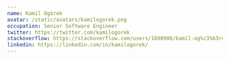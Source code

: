 ```yaml
---
name: Kamil Ogórek
avatar: /static/avatars/kamilogorek.png
occupation: Senior Software Engineer
twitter: https://twitter.com/kamilogorek
stackoverflow: https://stackoverflow.com/users/1690906/kamil-og%c3%b3rek
linkedin: https://linkedin.com/in/kamilogorek/
---
```

